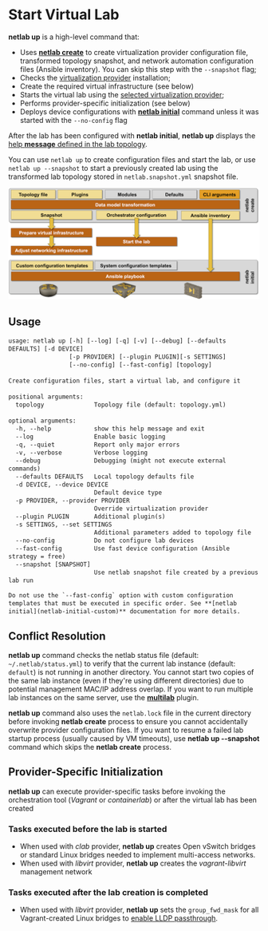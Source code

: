 # Start Virtual Lab

**netlab up** is a high-level command that:

* Uses **[netlab create](create.md)** to create virtualization provider configuration file, transformed topology snapshot, and network automation configuration files (Ansible inventory). You can skip this step with the `--snapshot` flag;
* Checks the [virtualization provider](../providers.md) installation;
* Create the required virtual infrastructure (see below)
* Starts the virtual lab using the [selected virtualization provider](topology-reference-top-elements);
* Performs provider-specific initialization (see below)
* Deploys device configurations with **[netlab initial](initial.md)** command unless it was started with the `--no-config` flag

After the lab has been configured with **netlab initial**, **netlab up** displays the [help **message** defined in the lab topology](topology-reference-top-elements).

You can use `netlab up` to create configuration files and start the lab, or use `netlab up --snapshot` to start a previously created lab using the transformed lab topology stored in `netlab.snapshot.yml` snapshot file.

![netlab up functional diagram](up.png)

## Usage

```text
usage: netlab up [-h] [--log] [-q] [-v] [--debug] [--defaults DEFAULTS] [-d DEVICE]
                 [-p PROVIDER] [--plugin PLUGIN][-s SETTINGS] 
                 [--no-config] [--fast-config] [topology]

Create configuration files, start a virtual lab, and configure it

positional arguments:
  topology              Topology file (default: topology.yml)

optional arguments:
  -h, --help            show this help message and exit
  --log                 Enable basic logging
  -q, --quiet           Report only major errors
  -v, --verbose         Verbose logging
  --debug               Debugging (might not execute external commands)
  --defaults DEFAULTS   Local topology defaults file
  -d DEVICE, --device DEVICE
                        Default device type
  -p PROVIDER, --provider PROVIDER
                        Override virtualization provider
  --plugin PLUGIN       Additional plugin(s)
  -s SETTINGS, --set SETTINGS
                        Additional parameters added to topology file
  --no-config           Do not configure lab devices
  --fast-config         Use fast device configuration (Ansible strategy = free)
  --snapshot [SNAPSHOT]
                        Use netlab snapshot file created by a previous lab run
```

```{warning}
Do not use the `--fast-config` option with custom configuration templates that must be executed in specific order. See **‌[netlab initial](netlab-initial-custom)** documentation for more details.
```

## Conflict Resolution

**netlab up** command checks the netlab status file (default: `~/.netlab/status.yml`) to verify that the current lab instance (default: `default`) is not running in another directory. You cannot start two copies of the same lab instance (even if they're using different directories) due to potential management MAC/IP address overlap. If you want to run multiple lab instances on the same server, use the **‌[multilab](../plugins/multilab.md)** plugin.

**netlab up** command also uses the `netlab.lock` file in the current directory before invoking **netlab create** process to ensure you cannot accidentally overwrite provider configuration files. If you want to resume a failed lab startup process (usually caused by VM timeouts), use **netlab up --snapshot** command which skips the **netlab create** process.

## Provider-Specific Initialization

**netlab up** can execute provider-specific tasks before invoking the orchestration tool (*Vagrant* or *containerlab*) or after the virtual lab has been created

### Tasks executed before the lab is started

* When used with *clab* provider, **netlab up** creates Open vSwitch bridges or standard Linux bridges needed to implement multi-access networks.
* When used with *libvirt* provider, **netlab up** creates the *vagrant-libvirt* management network

### Tasks executed after the lab creation is completed

* When used with *libvirt* provider, **netlab up** sets the `group_fwd_mask` for all Vagrant-created Linux bridges to [enable LLDP passthrough](https://blog.ipspace.net/2020/12/linux-bridge-lldp.html).
